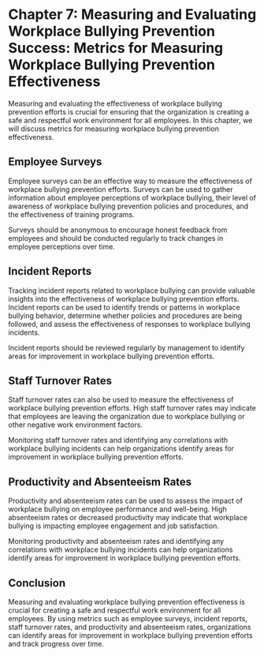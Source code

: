 Chapter 7: Measuring and Evaluating Workplace Bullying Prevention Success: Metrics for Measuring Workplace Bullying Prevention Effectiveness
============================================================================================================================================

Measuring and evaluating the effectiveness of workplace bullying prevention efforts is crucial for ensuring that the organization is creating a safe and respectful work environment for all employees. In this chapter, we will discuss metrics for measuring workplace bullying prevention effectiveness.

Employee Surveys
----------------

Employee surveys can be an effective way to measure the effectiveness of workplace bullying prevention efforts. Surveys can be used to gather information about employee perceptions of workplace bullying, their level of awareness of workplace bullying prevention policies and procedures, and the effectiveness of training programs.

Surveys should be anonymous to encourage honest feedback from employees and should be conducted regularly to track changes in employee perceptions over time.

Incident Reports
----------------

Tracking incident reports related to workplace bullying can provide valuable insights into the effectiveness of workplace bullying prevention efforts. Incident reports can be used to identify trends or patterns in workplace bullying behavior, determine whether policies and procedures are being followed, and assess the effectiveness of responses to workplace bullying incidents.

Incident reports should be reviewed regularly by management to identify areas for improvement in workplace bullying prevention efforts.

Staff Turnover Rates
--------------------

Staff turnover rates can also be used to measure the effectiveness of workplace bullying prevention efforts. High staff turnover rates may indicate that employees are leaving the organization due to workplace bullying or other negative work environment factors.

Monitoring staff turnover rates and identifying any correlations with workplace bullying incidents can help organizations identify areas for improvement in workplace bullying prevention efforts.

Productivity and Absenteeism Rates
----------------------------------

Productivity and absenteeism rates can be used to assess the impact of workplace bullying on employee performance and well-being. High absenteeism rates or decreased productivity may indicate that workplace bullying is impacting employee engagement and job satisfaction.

Monitoring productivity and absenteeism rates and identifying any correlations with workplace bullying incidents can help organizations identify areas for improvement in workplace bullying prevention efforts.

Conclusion
----------

Measuring and evaluating workplace bullying prevention effectiveness is crucial for creating a safe and respectful work environment for all employees. By using metrics such as employee surveys, incident reports, staff turnover rates, and productivity and absenteeism rates, organizations can identify areas for improvement in workplace bullying prevention efforts and track progress over time.
